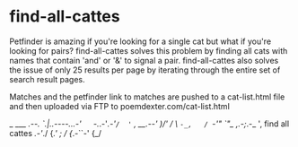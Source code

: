 find-all-cattes
===============

Petfinder is amazing if you're looking for a single cat but what if you're looking for pairs?  find-all-cattes solves this problem by finding all cats with names that contain 'and' or '&' to signal a pair.  find-all-cattes also solves the issue of only 25 results per page by iterating through the entire set of search result pages.

Matches and the petfinder link to matches are pushed to a cat-list.html file and then uploaded via FTP to poemdexter.com/cat-list.html

_                ___       _.--.
\`.|\..----...-'`   `-._.-'_.-'`
/  ' `         ,       __.--'
)/' _/     \   `-_,   /
`-'" `"\_  ,_.-;_.-\_ ',     find all cattes
    _.-'_./   {_.'   ; /
   {_.-``-'         {_/
